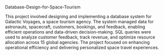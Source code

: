  Database-Design-for-Space-Tourism


 This project involved designing and implementing a database system for Galactic Voyages, a space tourism agency. The system managed data for astronauts, spacecraft, customers, bookings, and feedback, enabling efficient operations and data-driven decision-making. SQL queries were used to analyze customer feedback, track revenue, and optimize resource allocation across 15 global agencies. The project focused on enhancing operational efficiency and delivering personalized space travel experiences.
